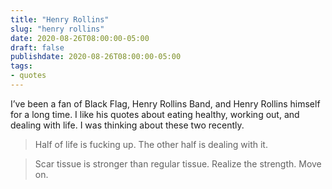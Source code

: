```yaml
---
title: "Henry Rollins"
slug: "henry rollins"
date: 2020-08-26T08:00:00-05:00
draft: false
publishdate: 2020-08-26T08:00:00-05:00
tags:
- quotes
---
```


I’ve been a fan of Black Flag, Henry Rollins Band, and Henry Rollins himself for a long time. I like his quotes about eating healthy, working out, and dealing with life. I was thinking about these two recently.

> Half of life is fucking up. The other half is dealing with it.

> Scar tissue is stronger than regular tissue. Realize the strength. Move on.
